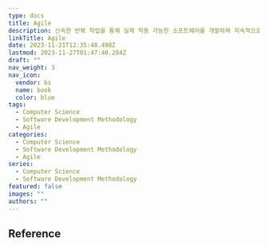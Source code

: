 ```yaml
---
type: docs
title: Agile
description: 신속한 반복 작업을 통해 실제 작동 가능한 소프트웨어를 개발하여 지속적으로 제공하기 위한 소프트웨어 개발 방식
linkTitle: Agile
date: 2023-11-21T12:35:48.498Z
lastmod: 2023-11-27T01:47:40.284Z
draft: ""
nav_weight: 3
nav_icon:
  vendor: bs
  name: book
  color: blue
tags:
  - Computer Science
  - Software Development Methodology
  - Agile
categories:
  - Computer Science
  - Software Development Methodology
  - Agile
series:
  - Computer Science
  - Software Development Methodology
featured: false
images: ""
authors: ""
---
```


## Reference
